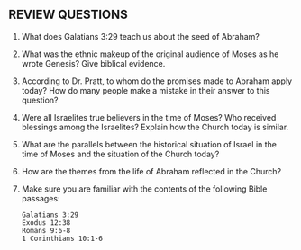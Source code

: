 ## REVIEW QUESTIONS

1. What does Galatians 3:29 teach us about the seed of Abraham?

2. What was the ethnic makeup of the original audience of Moses as he wrote Genesis? Give biblical evidence.

3. According to Dr. Pratt, to whom do the promises made to Abraham apply today? How do many people make a mistake in their answer to this question?

4. Were all Israelites true believers in the time of Moses? Who received blessings among the Israelites? Explain how the Church today is similar.

5. What are the parallels between the historical situation of Israel in the time of Moses and the situation of the Church today?

6. How are the themes from the life of Abraham reflected in the Church?

7. Make sure you are familiar with the contents of the following Bible passages:

       Galatians 3:29
       Exodus 12:38
       Romans 9:6-8
       1 Corinthians 10:1-6

